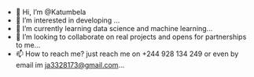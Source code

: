 - 👋 Hi, I’m @Katumbela
- 👀 I’m interested in developing  ...
- 🌱 I’m currently learning data science and machine learning...
- 💞️ I’m looking to collaborate on real projects and opens for partnerships to me...
- 📫 How to reach me? just reach me on +244 928 134 249 or even by email im ja3328173@gmail.com...

<!---
Katumbela/Katumbela is a ✨ special ✨ repository because its `README.md` (this file) appears on your GitHub profile.
You can click the Preview link to take a look at your changes.
--->
